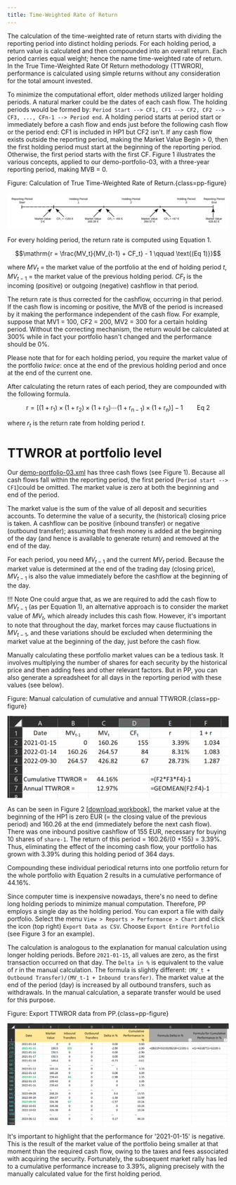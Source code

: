 ```yaml
---
title: Time-Weighted Rate of Return
---
```

The calculation of the time-weighted rate of return starts with dividing the reporting period into distinct holding periods. For each holding period, a return value is calculated and then compounded into an overall return. Each period carries equal weight; hence the name time-weighted rate of return. In the True Time-Weighted Rate Of Return methodology (TTWROR), performance is calculated using simple returns without any consideration for the total amount invested.

To minimize the computational effort, older methods utilized larger holding periods. A natural marker could be the dates of each cash flow.  The holding periods would be formed by: `Period Start --> CF1, CF1 --> CF2, CF2 --> CF3, ..., CFn-1 --> Period end`. A holding period starts at period start or immediately before a cash flow and ends just before the following cash flow or the period end: CF1 is included in HP1 but CF2 isn't. If any cash flow exists outside the reporting period, making the Market Value Begin > 0, then the first holding period must start at the beginning of the reporting period. Otherwise, the first period starts with the first CF. Figure 1 illustrates the various concepts, applied to our demo-portfolio-03, with a three-year reporting period, making MVB = 0.

Figure: Calculation of True Time-Weighted Rate of Return.{class=pp-figure}

![](images/info-ttwror-example-visualisation.svg)


For every holding period, the return rate is computed using Equation 1.

$$\mathrm{r = \frac{MV_t}{MV_{t-1} + CF_t} - 1 \qquad \text{(Eq 1)}}$$

where $MV_t$ = the market value of the portfolio at the end of holding period *t*, $MV_{t-1}$ = the market value of the previous holding period.  $CF_t$ is the incoming (positive) or outgoing (negative) cashflow in that period.

The return rate is thus corrected for the cashflow, occurring in that period. If the cash flow is incoming or positive, the MVB of the period is increased by it making the performance independent of the cash flow. For example, suppose that MV1 = 100, CF2 = 200, MV2 = 300 for a certain holding period. Without the correcting mechanism, the return would be calculated at 300% while in fact your portfolio hasn't changed and the performance should be 0%.

Please note that for  for each holding period, you require the market value of the portfolio *twice*: once at the end of the previous holding period and once at the end of the current one. 

After calculating the return rates of each period, they are compounded with the following formula.

$$\mathrm{r = [(1 + r_1) \times (1 + r_2) \times (1 + r_3) \cdots (1 + r_{n-1}) \times (1 + r_n)] - 1 \qquad \text{Eq  2}}$$

where $r_t$ is the return rate from holding period *t*.

# TTWROR at portfolio level

Our [demo-portfolio-03.xml](../../assets/demo-portfolio-03.xml) has three cash flows (see Figure 1). Because all cash flows fall within the reporting period, the first period (`Period start --> CF1`)could be omitted. The market value is zero at both the beginning and end of the period.

The market value is the sum of the value of all deposit and securities accounts. To determine the value of a security, the (historical) closing price is taken. A cashflow can be positive (inbound transfer) or negative (outbound transfer); assuming that fresh money is added at the beginning of the day (and hence is available to generate return) and removed at the end of the day.

For each period, you need $MV_{t-1}$ and the current $MV_{t}$ period. Because the market value is determined at the end of the trading day (closing price), $MV_{t-1}$ is also the value immediately before the cashflow at the beginning of the day.

!!! Note
    One could argue that, as we are required to add the cash flow to $MV_{t-1}$ (as per Equation 1), an alternative approach is to consider the market value of $MV_{t}$, which already includes this cash flow. However, it's important to note that throughout the day, market forces may cause fluctuations in $MV_{t-1}$, and these variations should be excluded when determining the market value at the beginning of the day, just before the cash flow.

Manually calculating these portfolio market values can be a tedious task. It involves multiplying the number of shares for each security by the historical price and then adding fees and other relevant factors. But in PP, you can also generate a spreadsheet for all days in the reporting period with these values (see below).

Figure: Manual calculation of cumulative and annual TTWROR.{class=pp-figure}

![](images/info-ttwror-manual-calculation.png)

As can be seen in Figure 2 [[download workbook](../../assets/demo-portfolio-03-calculation.xlsx)], the market value at the beginning of the HP1 is zero EUR (= the closing value of the previous period) and 160.26 at the end (immediately before the next cash flow). There was one inbound positive cashflow of 155 EUR, necessary for buying 10 shares of `share-1`. The return of this period = 160.26/(0 +155) = 3.39%. Thus, eliminating the effect of the incoming cash flow, your portfolio has grown with 3.39% during this holding period of 364 days.

Compounding these individual periodical returns into one portfolio return for the whole portfolio with Equation 2 results in a cumulative performance of 44.16%.

Since computer time is inexpensive nowadays, there's no need to define long holding periods to minimize manual computation. Therefore, PP employs a single day as the holding period. You can export a file with daily portfolio. Select the menu `View > Reports > Performance > Chart` and click the icon (top right) `Export Data as CSV`. Choose `Export Entire Portfolio` (see Figure 3 for an example).

The calculation is analogous to the explanation for manual calculation using longer holding periods. Before `2021-01-15`, all values are zero, as the first transaction occurred on that day. The `Delta in %` is equivalent to the value of *r* in the manual calculation. The formula is slightly different: `(MV_t + Outbound Transfer)/(MV_t-1 + Inbound transfer)`. The market value at the end of the period (day) is increased by all outbound transfers, such as withdrawals. In the manual calculation, a separate transfer would be used for this purpose.

Figure: Export TTWROR data from PP.{class=pp-figure}

![](images/info-ttwror-export-data-from-pp.png)

It's important to highlight that the performance for '2021-01-15' is negative. This is the result of the market value of the portfolio being smaller at that moment than the required cash flow, owing to the taxes and fees associated with acquiring the security. Fortunately, the subsequent market rally has led to a cumulative performance increase to 3.39%, aligning precisely with the manually calculated value for the first holding period.




